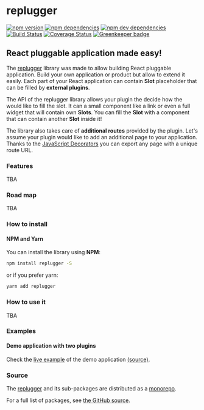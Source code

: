 # replugger

[![npm version](https://img.shields.io/npm/v/replugger.svg)](https://www.npmjs.com/package/replugger)
[![npm dependencies](https://img.shields.io/david/macku/replugger.svg)](https://david-dm.org/macku/replugger)
[![npm dev dependencies](https://img.shields.io/david/dev/macku/replugger.svg)](https://david-dm.org/macku/replugger?type=dev)
[![Build Status](https://travis-ci.org/macku/replugger.svg)](https://travis-ci.org/macku/replugger)
[![Coverage Status](https://s3.amazonaws.com/assets.coveralls.io/badges/coveralls_100.svg)](https://coveralls.io/github/macku/replugger?branch=master)
[![Greenkeeper badge](https://badges.greenkeeper.io/macku/replugger.svg)](https://greenkeeper.io/)

## React pluggable application made easy!

The [replugger](https://github.com/macku/replugger) library was made to allow building React pluggable application. Build your own application or product but allow to extend it easily. Each part of your React application can contain **Slot** placeholder that can be filled by **external plugins**.

The API of the replugger library allows your plugin the decide how the would like to fill the slot. It can a small component like a link or even a full widget that will contain own **Slots**. You can fill the **Slot** with a component that can contain another **Slot** inside it!

The library also takes care of **additional routes** provided by the plugin. Let's assume your plugin would like to add an additional page to your application. Thanks to the [JavaScript Decorators](https://github.com/wycats/javascript-decorators) you can export any page with a unique route URL.

### Features

TBA

### Road map

TBA


### How to install

#### NPM and Yarn

You can install the library using **NPM**:

```bash
npm install replugger -S
```

or if you prefer yarn:

```bash
yarn add replugger
```

### How to use it

TBA

### Examples

#### Demo application with two plugins

Check the [live example](https://stackblitz.com/edit/replugger-demo-app) of the demo application [(source)](https://github.com/macku/replugger/tree/master/packages/demo-app).

### Source

The [replugger](https://github.com/macku/replugger) and its sub-packages are distributed as a [monorepo](https://github.com/babel/babel/blob/master/doc/design/monorepo.md).

For a full list of packages, see [the GitHub source](https://github.com/macku/replugger/tree/master/packages).
